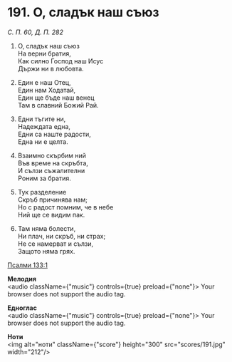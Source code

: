 # 191. О, сладък наш съюз

_С. П. 60, Д. П. 282_

1. О, сладък наш съюз  
На верни братия,  
Как силно Господ наш Исус  
Държи ни в любовта.  

2. Един е наш Отец,  
Един нам Ходатай,  
Един ще бъде наш венец  
Там в славний Божий Рай.  

3. Едни тъгите ни,  
Надеждата една,  
Едни са наште радости,  
Една ни е целта.  

4. Взаимно скърбим ний  
Във време на скръбта,  
И сълзи съжалителни  
Роним за братия.  

5. Тук разделение  
Скръб причинява нам;  
Но с радост помним, че в небе  
Ний ще се видим пак.  

6. Там няма болести,  
Ни плач, ни скръб, ни страх;  
Не се намерват и сълзи,  
Защото няма грях.

[Псалми 133:1](http://biblia.bg/index.php?k=19&g=133&s=1)

**Мелодия**  
<audio className={"music"} controls={true} preload={"none"}>
    <source src="mp3/191.mp3" type="audio/mpeg"/>
    Your browser does not support the audio tag.
</audio>

**Едноглас**  
<audio className={"music"} controls={true} preload={"none"}>
    <source src="transp/191.mp3" type="audio/mpeg"/>
    Your browser does not support the audio tag.
</audio>

**Ноти**  
<img alt="ноти" className={"score"} height="300" src="scores/191.jpg" width="212"/>
